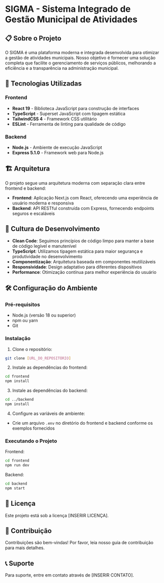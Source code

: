 # SIGMA - Sistema Integrado de Gestão Municipal de Atividades

## 📋 Sobre o Projeto

O SIGMA é uma plataforma moderna e integrada desenvolvida para otimizar a gestão de atividades municipais. Nosso objetivo é fornecer uma solução completa que facilite o gerenciamento de serviços públicos, melhorando a eficiência e a transparência na administração municipal.

## 🚀 Tecnologias Utilizadas

### Frontend

- **React 19** - Biblioteca JavaScript para construção de interfaces
- **TypeScript** - Superset JavaScript com tipagem estática
- **TailwindCSS 4** - Framework CSS utilitário
- **ESLint** - Ferramenta de linting para qualidade de código

### Backend

- **Node.js** - Ambiente de execução JavaScript
- **Express 5.1.0** - Framework web para Node.js

## 🏗️ Arquitetura

O projeto segue uma arquitetura moderna com separação clara entre frontend e backend:

- **Frontend**: Aplicação Next.js com React, oferecendo uma experiência de usuário moderna e responsiva
- **Backend**: API RESTful construída com Express, fornecendo endpoints seguros e escaláveis

## 🎯 Cultura de Desenvolvimento

- **Clean Code**: Seguimos princípios de código limpo para manter a base de código legível e manutenível
- **TypeScript**: Utilizamos tipagem estática para maior segurança e produtividade no desenvolvimento
- **Componentização**: Arquitetura baseada em componentes reutilizáveis
- **Responsividade**: Design adaptativo para diferentes dispositivos
- **Performance**: Otimização contínua para melhor experiência do usuário

## 🛠️ Configuração do Ambiente

### Pré-requisitos

- Node.js (versão 18 ou superior)
- npm ou yarn
- Git

### Instalação

1. Clone o repositório:

```bash
git clone [URL_DO_REPOSITÓRIO]
```

2. Instale as dependências do frontend:

```bash
cd frontend
npm install
```

3. Instale as dependências do backend:

```bash
cd ../backend
npm install
```

4. Configure as variáveis de ambiente:

- Crie um arquivo `.env` no diretório do frontend e backend conforme os exemplos fornecidos

### Executando o Projeto

Frontend:

```bash
cd frontend
npm run dev
```

Backend:

```bash
cd backend
npm start
```

## 📝 Licença

Este projeto está sob a licença [INSERIR LICENÇA].

## 🤝 Contribuição

Contribuições são bem-vindas! Por favor, leia nosso guia de contribuição para mais detalhes.

## 📞 Suporte

Para suporte, entre em contato através de [INSERIR CONTATO].
